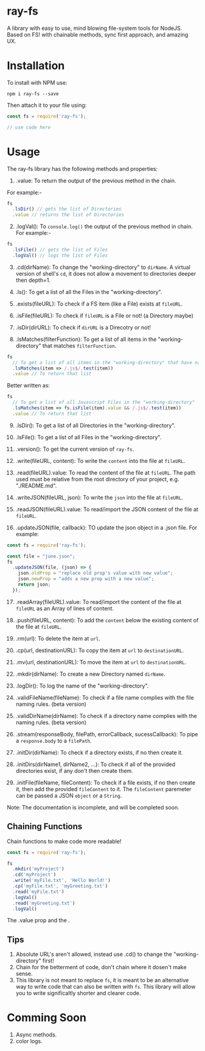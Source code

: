 # ray-fs
A library with easy to use, mind blowing file-system tools for NodeJS. Based on FS! with chainable methods, sync first approach, and amazing UX.

# Installation
To install with NPM use:
```
npm i ray-fs --save
```

Then attach it to your file using:
```javascript
const fs = require('ray-fs');

// use code here
```

# Usage
The ray-fs library has the following methods and properties:
1. .value: To return the output of the previous method in the chain.

For example:-
```javascript
fs
  .lsDir() // gets the list of Directories
  .value // returns the list of Directories
```

2. .logVal(): To `console.log()` the output of the previous method in chain.
For example:-
```javascript
fs
  .lsFile() // gets the list of Files
  .logVal() // logs the list of Files
```

3. .cd(dirName): To change the "working-directory" to `dirName`. A virtual version of shell's `cd`, it does not allow a movement to directories deeper then depth=1. 

4. .ls(): To get a list of all the Files in the "working-directory".

5. .exists(fileURL): To check if a FS item (like a File) exists at `fileURL`.

6. .isFile(fileURL): To check if `fileURL` is a File or not! (a Directory maybe)

7. .isDir(dirURL): To check if `dirURL` is a Direcotry or not!

8. .lsMatches(filterFunction): To get a list of all items in the "working-directory" that matches `filterFunction`.

```javascript
fs
  // To get a list of all items in the "working-directory" that have names ending in ".js"
  .lsMatches(item => /.js$/.test(item))
  .value // To return that list
```

Better written as:

```javascript
fs
  // To get a list of all Javascript Files in the "working-directory"
  .lsMatches(item => fs.isFile(item).value && /.js$/.test(item))
  .value // To return that list
```

9. .lsDir(): To get a list of all Directories in the "working-directory".

10. .lsFile(): To get a list of all Files in the "working-directory".

11. .version(): To get the current version of `ray-fs`.

12. .write(fileURL, content): To write the `content` into the file at `fileURL`.

13. .read(fileURL).value: To read the content of the file at `fileURL`. The path used must be relative from the root directory of your project, e.g. "./README.md".

14. .writeJSON(fileURL, json): To write the `json` into the file at `fileURL`.

15. .readJSON(fileURL).value: To read/import the JSON content of the file at `fileURL`.

16. .updateJSON(file, callback): TO update the json object in a .json file. For example:
```javascript
const fs = require('ray-fs');

const file = "june.json";
fs
  .updateJSON(file, (json) => {
    json.oldProp = "replace old prop's value with new value"; 
    json.newProp = "adds a new prop with a new value";
    return json;	
  });

```

17. .readArray(fileURL).value: To read/import the content of the file at `fileURL` as an Array of lines of content.

18. .push(fileURL, content): To add the `content` below the existing content of the file at `fileURL`.

19. .rm(url):  To delete the item at `url`.

20. .cp(url, destinationURL): To copy the item at `url` to `destinationURL`.

21. .mv(url, destinationURL): To move the item at `url` to `destinationURL`.

22. .mkdir(dirName): To create a new Directory named `dirName`.

23. .logDir(): To log the name of the "working-directory".

24. .validFileName(fileName): To check if a file name complies with the file naming rules. (beta version)

25. .validDirName(dirName): To check if a directory name complies with the naming rules. (beta version)

26. .stream(responseBody, filePath, errorCallback, sucessCallback): To pipe a `response.body` to a `filePath`.

27. .initDir(dirName): To check if a directory exists, if no then create it.

28. .initDirs(dirName1, dirName2, ...): To check if all of the provided directories exist, if any don't then create them.

29. .initFile(fileName, fileContent): To check if a file exists, if no then create it, then add the provided `fileContent` to it. The `fileContent` paremeter can be passed a JSON `object` or a `String`.

Note: The documentation is incomplete, and will be completed soon.

## Chaining Functions
Chain functions to make code more readable!

```javascript
const fs = require('ray-fs');

fs
  .mkdir('myProject')
  .cd('myProject')
  .write('myFile.txt', 'Hello World!')
  .cp('myFile.txt', 'myGreeting.txt')
  .read('myFile.txt')
  .logVal()
  .read('myGreeting.txt')
  .logVal()

```
The .value prop and the .


## Tips
1. Absolute URL's aren't allowed, instead use .cd() to change the "working-directory" first!
2. Chain for the betterment of code, don't chain where it dosen't make sense.
3. This library is not meant to replace `fs`, it is meant to be an alternative way to write code that can also be written with `fs`. This library will allow you to write significaltly shorter and clearer code.

# Comming Soon
1. Async methods.
2. color logs.

